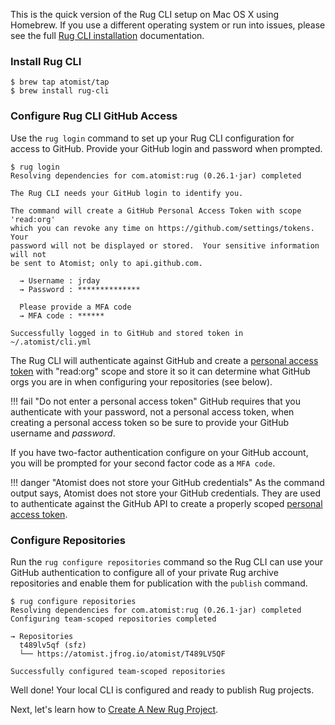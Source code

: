 This is the quick version of the Rug CLI setup on Mac OS X using Homebrew. If you use
a different operating system or run into issues, please see the full
[Rug CLI installation][cli-install] documentation.

[cli-install]: /user-guide/interfaces/cli/install.md

### Install Rug CLI

```console
$ brew tap atomist/tap
$ brew install rug-cli
```

### Configure Rug CLI GitHub Access

Use the `rug login` command to set up your Rug CLI configuration for
access to GitHub.  Provide your GitHub login and password
when prompted.

```console
$ rug login
Resolving dependencies for com.atomist:rug (0.26.1·jar) completed

The Rug CLI needs your GitHub login to identify you.

The command will create a GitHub Personal Access Token with scope 'read:org'
which you can revoke any time on https://github.com/settings/tokens.  Your
password will not be displayed or stored.  Your sensitive information will not
be sent to Atomist; only to api.github.com.

  → Username : jrday
  → Password : **************

  Please provide a MFA code
  → MFA code : ******

Successfully logged in to GitHub and stored token in ~/.atomist/cli.yml
```

The Rug CLI will authenticate against GitHub and create
a [personal access token][pat] with "read:org" scope and store it so
it can determine what GitHub orgs you are in when configuring your
repositories (see below).

!!! fail "Do not enter a personal access token"
    GitHub requires that you authenticate with your password, not a
    personal access token, when creating a personal access token so be
    sure to provide your GitHub username and *password*.

If you have two-factor authentication configure on your GitHub account,
you will be prompted for your second factor code as a `MFA code`.

!!! danger "Atomist does not store your GitHub credentials"
    As the command output says, Atomist does not store your GitHub
    credentials.  They are used to authenticate against the GitHub API
    to create a properly scoped [personal access token][pat].

[pat]: https://github.com/settings/tokens (GitHub Personal Access Tokens)

### Configure Repositories

Run the `rug configure repositories` command so the Rug CLI can use
your GitHub authentication to configure all of your private Rug
archive repositories and enable them for publication with the
`publish` command.

```console
$ rug configure repositories
Resolving dependencies for com.atomist:rug (0.26.1·jar) completed
Configuring team-scoped repositories completed

→ Repositories
  t489lv5qf (sfz)
  └── https://atomist.jfrog.io/atomist/T489LV5QF

Successfully configured team-scoped repositories
```

Well done! Your local CLI is configured and ready to publish Rug projects.

Next, let's learn how to [Create A New Rug Project][cnrp].

[cnrp]: /tutorials/create-rug-project (Create A New Rug Project Tutorial)
